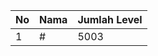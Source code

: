 | No | Nama            | Jumlah Level |
|----|-----------------|--------------|
| 1  | #    |    5003        |
